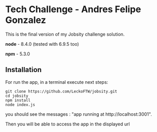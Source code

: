 Tech Challenge - Andres Felipe Gonzalez
=========================
This is the final version of my Jobsity challenge solution.

**node** - 8.4.0 (tested with 6.9.5 too)

**npm** - 5.3.0

## Installation

For run the app, in a terminal execute next steps:

```
git clone https://github.com/LeckoFTW/jobsity.git
cd jobsity
npm install
node index.js
```
you should see the messages : 
"app running at http://localhost:3001".

Then you will be able to access the app in the displayed url

